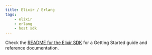 ```yaml
---
title: Elixir / Erlang
tags:
    - elixir
    - erlang
    - host sdk
---
```


Check the [README for the Elixir SDK](https://github.com/extism/elixir-sdk#readme) for a Getting Started guide and reference documentation.

